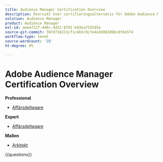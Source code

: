 ```yaml
---
title: Audience Manager Certification Overview
description: Översikt över certifieringsalternativ för Adobe Audience Manager
solution: Audience Manager
product: Audience Manager
exl-id: aeeef127-446c-4d22-8791-b93ea755545a
source-git-commit: 307d716211cf1c4b5c9cfe4e2698389bc8fde5f4
workflow-type: tm+mt
source-wordcount: '28'
ht-degree: 0%

---
```


# Adobe Audience Manager Certification Overview

**Professional**

* [Affärsdeltagare](https://certification.adobe.com/certification/adobe-audience-business-practitioner-professional) <!--AD0-E458-->

**Expert**

* [Affärsdeltagare](https://certification.adobe.com/certification/adobe-audience-manager-business-practitioner-expert) <!--AD0-E457-->

**Mallen**

* [Arkitekt](https://certification.adobe.com/certification/audience-manager-architect-master) <!--AD0-E454-->

{{questions}}

